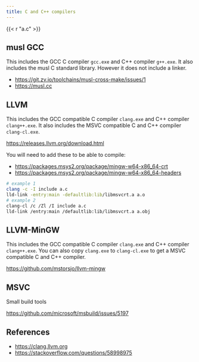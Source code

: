 ```yaml
---
title: C and C++ compilers
---
```


{{< r "a.c" >}}

## musl GCC

This includes the GCC C compiler `gcc.exe` and C++ compiler `g++.exe`. It also
includes the musl C standard library. However it does not include a linker.

- <https://git.zv.io/toolchains/musl-cross-make/issues/1>
- <https://musl.cc>

## LLVM

This includes the GCC compatible C compiler `clang.exe` and C++ compiler
`clang++.exe`. It also includes the MSVC compatible C and C++ compiler
`clang-cl.exe`.

<https://releases.llvm.org/download.html>

You will need to add these to be able to compile:

- <https://packages.msys2.org/package/mingw-w64-x86_64-crt>
- <https://packages.msys2.org/package/mingw-w64-x86_64-headers>

~~~sh
# example 1
clang -c -I include a.c
lld-link -entry:main -defaultlib:lib/libmsvcrt.a a.o
# example 2
clang-cl /c /Zl /I include a.c
lld-link /entry:main /defaultlib:lib/libmsvcrt.a a.obj
~~~

## LLVM-MinGW

This includes the GCC compatible C compiler `clang.exe` and C++ compiler
`clang++.exe`. You can also copy `clang.exe` to `clang-cl.exe` to get a MSVC
compatible C and C++ compiler.

<https://github.com/mstorsjo/llvm-mingw>

## MSVC

Small build tools

<https://github.com/microsoft/msbuild/issues/5197>

## References

- <https://clang.llvm.org>
- <https://stackoverflow.com/questions/58998975>
